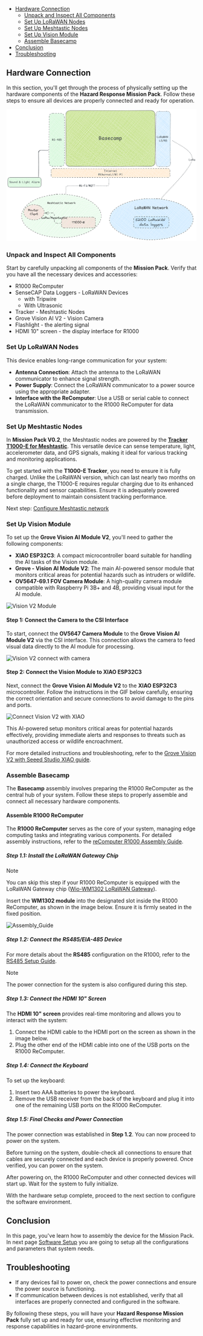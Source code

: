 <!-- TOC -->

- [Hardware Connection](#hardware-connection)
    - [Unpack and Inspect All Components](#unpack-and-inspect-all-components)
    - [Set Up LoRaWAN Nodes](#set-up-lorawan-nodes)
    - [Set Up Meshtastic Nodes](#set-up-meshtastic-nodes)
    - [Set Up Vision Module](#set-up-vision-module)
    - [Assemble Basecamp](#assemble-basecamp)
- [Conclusion](#conclusion)
- [Troubleshooting](#troubleshooting)

<!-- /TOC -->

## Hardware Connection

In this section, you'll get through the process of physically setting up the hardware components of the **Hazard Response Mission Pack**. Follow these steps to ensure all devices are properly connected and ready for operation.

![system diagram](/assets/img/v2-system-diagram.png)

### Unpack and Inspect All Components

Start by carefully unpacking all components of the **Mission Pack**. Verify that you have all the necessary devices and accessories:

<!-- Table items list -->

- R1000 ReComputer
- SenseCAP Data Loggers - LoRaWAN Devices
  - with Tripwire
  - With Ultrasonic
- Tracker - Meshtastic Nodes
- Grove Vision AI V2 - Vision Camera
- Flashlight - the alerting signal
- HDMI 10" screen - the display interface for R1000

### Set Up LoRaWAN Nodes

This device enables long-range communication for your system:

- **Antenna Connection**: Attach the antenna to the LoRaWAN communicator to enhance signal strength.
- **Power Supply**: Connect the LoRaWAN communicator to a power source using the appropriate adapter.
- **Interface with the ReComputer**: Use a USB or serial cable to connect the LoRaWAN communicator to the R1000 ReComputer for data transmission.

### Set Up Meshtastic Nodes

In **Mission Pack V0.2**, the Meshtastic nodes are powered by the [**Tracker T1000-E for Meshtastic**](https://www.seeedstudio.com/SenseCAP-Card-Tracker-T1000-E-for-Meshtastic-p-5913.html). This versatile device can sense temperature, light, accelerometer data, and GPS signals, making it ideal for various tracking and monitoring applications.

To get started with the **T1000-E Tracker**, you need to ensure it is fully charged. Unlike the LoRaWAN version, which can last nearly two months on a single charge, the T1000-E requires regular charging due to its enhanced functionality and sensor capabilities. Ensure it is adequately powered before deployment to maintain consistent tracking performance.

Next step: [Configure Meshtastic network](./software-setup.md#meshtastic)

### Set Up Vision Module

To set up the **Grove Vision AI Module V2**, you'll need to gather the following components:

- **XIAO ESP32C3**: A compact microcontroller board suitable for handling the AI tasks of the Vision module.
- **Grove - Vision AI Module V2**: The main AI-powered sensor module that monitors critical areas for potential hazards such as intruders or wildlife.
- **OV5647-69.1 FOV Camera Module**: A high-quality camera module compatible with Raspberry Pi 3B+ and 4B, providing visual input for the AI module.

![Vision V2 Module](https://files.seeedstudio.com/wiki/grove-vision-ai-v2/00.jpg)

#### Step 1: Connect the Camera to the CSI Interface

To start, connect the **OV5647 Camera Module** to the **Grove Vision AI Module V2** via the CSI interface. This connection allows the camera to feed visual data directly to the AI module for processing.

![Vision V2 connect with camera](https://files.seeedstudio.com/wiki/grove-vision-ai-v2/9.gif)

#### Step 2: Connect the Vision Module to XIAO ESP32C3

Next, connect the **Grove Vision AI Module V2** to the **XIAO ESP32C3** microcontroller. Follow the instructions in the GIF below carefully, ensuring the correct orientation and secure connections to avoid damage to the pins and ports.

![Connect Vision V2 with XIAO](https://files.seeedstudio.com/wiki/grove-vision-ai-v2/10.gif)

This AI-powered setup monitors critical areas for potential hazards effectively, providing immediate alerts and responses to threats such as unauthorized access or wildlife encroachment.

For more detailed instructions and troubleshooting, refer to the [Grove Vision V2 with Seeed Studio XIAO guide](https://wiki.seeedstudio.com/grove_vision_ai_v2_software_support/#-getting-started-with-seeed-studio-xiao-).

### Assemble Basecamp

The **Basecamp** assembly involves preparing the R1000 ReComputer as the central hub of your system. Follow these steps to properly assemble and connect all necessary hardware components.

#### Assemble R1000 ReComputer

The **R1000 ReComputer** serves as the core of your system, managing edge computing tasks and integrating various components. For detailed assembly instructions, refer to the [reComputer R1000 Assembly Guide](https://wiki.seeedstudio.com/recomputer_r1000_assembly_guide/).

##### Step 1.1: Install the LoRaWAN Gateway Chip

> [!Note] 
> You can skip this step if your R1000 ReComputer is equipped with the LoRaWAN Gateway chip ([Wio-WM1302 LoRaWAN Gateway](https://www.seeedstudio.com/WM1302-LoRaWAN-Gateway-Module-SPI-EU868-p-4889.html)).

Insert the **WM1302 module** into the designated slot inside the R1000 ReComputer, as shown in the image below. Ensure it is firmly seated in the fixed position.

![Assembly_Guide](https://files.seeedstudio.com/wiki/reComputer-R1000/Assembly_Guide/Wifi_and_ble.gif)

##### Step 1.2: Connect the RS485/EIA-485 Device

For more details about the **RS485** configuration on the R1000, refer to the [RS485 Setup Guide](https://wiki.seeedstudio.com/reComputer_r1000_use_rs485_modbus_rtu/).

> [!Note]  
> The power connection for the system is also configured during this step.


##### Step 1.3: Connect the HDMI 10" Screen

The **HDMI 10" screen** provides real-time monitoring and allows you to interact with the system:

1. Connect the HDMI cable to the HDMI port on the screen as shown in the image below.
2. Plug the other end of the HDMI cable into one of the USB ports on the R1000 ReComputer.

<!-- Insert relevant image showing the cable connection -->

##### Step 1.4: Connect the Keyboard

To set up the keyboard:

1. Insert two AAA batteries to power the keyboard.
2. Remove the USB receiver from the back of the keyboard and plug it into one of the remaining USB ports on the R1000 ReComputer.

##### Step 1.5: Final Checks and Power Connection

The power connection was established in **Step 1.2**. You can now proceed to power on the system.

Before turning on the system, double-check all connections to ensure that cables are securely connected and each device is properly powered. Once verified, you can power on the system.

After powering on, the R1000 ReComputer and other connected devices will start up. Wait for the system to fully initialize.

With the hardware setup complete, proceed to the next section to configure the software environment.

## Conclusion

In this page, you've learn how to assembly the device for the Mission Pack. In next page [Software Setup](./software-setup.md) you are going to setup all the configurations and parameters that system needs.

## Troubleshooting

- If any devices fail to power on, check the power connections and ensure the power source is functioning.
- If communication between devices is not established, verify that all interfaces are properly connected and configured in the software.

By following these steps, you will have your **Hazard Response Mission Pack** fully set up and ready for use, ensuring effective monitoring and response capabilities in hazard-prone environments.
